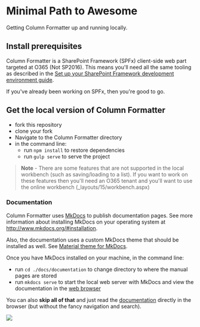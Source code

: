 # Minimal Path to Awesome

Getting Column Formatter up and running locally.

## Install prerequisites

Column Formatter is a SharePoint Framework (SPFx) client-side web part targeted at O365 (Not SP2016). This means you'll need all the same tooling as described in the [Set up your SharePoint Framework development environment guide](https://docs.microsoft.com/en-us/sharepoint/dev/spfx/set-up-your-development-environment).

If you've already been working on SPFx, then you're good to go.

## Get the local version of Column Formatter

- fork this repository
- clone your fork
- Navigate to the Column Formatter directory
- in the command line:
  - run `npm install` to restore dependencies
  - run `gulp serve` to serve the project

> **Note** - There are some features that are not supported in the local workbench (such as saving/loading to a list). If you want to work on these features then you'll need an O365 tenant and you'll want to use the online workbench (_layouts/15/workbench.aspx)

### Documentation

Column Formatter uses [MkDocs](http://www.mkdocs.org) to publish documentation pages. See more information about installing MkDocs on your operating system at http://www.mkdocs.org/#installation.

Also, the documentation uses a custom MkDocs theme that should be installed as well. See [Material theme for MkDocs](https://squidfunk.github.io/mkdocs-material/).

Once you have MkDocs installed on your machine, in the command line:

- run `cd ./docs/documentation` to change directory to where the manual pages are stored
- run `mkdocs serve` to start the local web server with MkDocs and view the documentation in the [web browser](http://localhost:8000)

You can also **skip all of that** and just read the [documentation](../documentation/docs/index.md) directly in the browser (but without the fancy navigation and search). 

<img src="https://telemetry.sharepointpnp.com/sp-dev-solutions/solutions/ColumnFormatter/guides/MPA" />